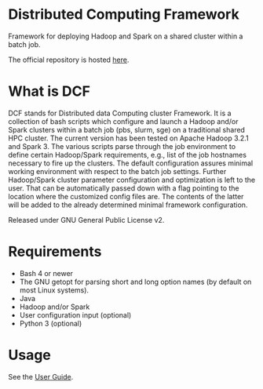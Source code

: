 # Distributed Computing Framework
Framework for deploying Hadoop and Spark on a shared cluster within a batch job.

The official repository is hosted [here](https://bitbucket.org/avapirev/distributed-computing-framework/src/master/).

What is DCF
===========

DCF stands for Distributed data Computing cluster Framework. It is a collection of bash scripts which configure and launch a Hadoop and/or Spark clusters within a batch job (pbs, slurm, sge) on a traditional shared HPC cluster. The current version has been tested on Apache Hadoop 3.2.1 and Spark 3. The various scripts parse through the job environment to define certain Hadoop/Spark requirements, e.g., list of the job hostnames necessary to fire up the clusters. The default configuration assures minimal working environment with respect to the batch job settings. Further Hadoop/Spark cluster parameter configuration and optimization is left to the user. That can be automatically passed down with a flag pointing to the location where the customized config files are. The contents of the latter will be added to the already determined minimal framework configuration.

Released under GNU General Public License v2.

Requirements
============

* Bash 4 or newer
* The GNU getopt for parsing short and long option names (by default on most Linux systems).
* Java
* Hadoop and/or Spark
* User configuration input (optional)
* Python 3 (optional)

Usage
=====

See the [User Guide](https://bitbucket.org/avapirev/distributed-computing-framework/src/master/USERGUIDE.md).
